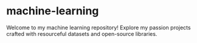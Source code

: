 # machine-learning
Welcome to my machine learning repository! Explore my passion projects crafted with resourceful datasets and open-source libraries.
